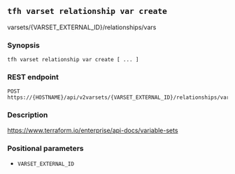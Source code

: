 ## `tfh varset relationship var create`

varsets/{VARSET_EXTERNAL_ID}/relationships/vars

### Synopsis

    tfh varset relationship var create [ ... ]

### REST endpoint

    POST https://{HOSTNAME}/api/v2varsets/{VARSET_EXTERNAL_ID}/relationships/vars

### Description

https://www.terraform.io/enterprise/api-docs/variable-sets

### Positional parameters

* `VARSET_EXTERNAL_ID`

